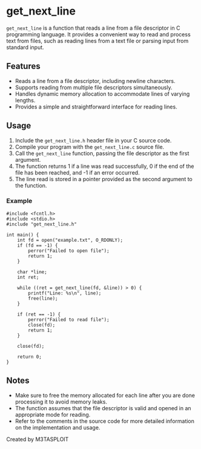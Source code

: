 <h1>get_next_line</h1>

<p><code>get_next_line</code> is a function that reads a line from a file descriptor in C programming language. It provides a convenient way to read and process text from files, such as reading lines from a text file or parsing input from standard input.</p>

<h2>Features</h2>

<ul>
  <li>Reads a line from a file descriptor, including newline characters.</li>
  <li>Supports reading from multiple file descriptors simultaneously.</li>
  <li>Handles dynamic memory allocation to accommodate lines of varying lengths.</li>
  <li>Provides a simple and straightforward interface for reading lines.</li>
</ul>

<h2>Usage</h2>

<ol>
  <li>Include the <code>get_next_line.h</code> header file in your C source code.</li>
  <li>Compile your program with the <code>get_next_line.c</code> source file.</li>
  <li>Call the <code>get_next_line</code> function, passing the file descriptor as the first argument.</li>
  <li>The function returns 1 if a line was read successfully, 0 if the end of the file has been reached, and -1 if an error occurred.</li>
  <li>The line read is stored in a pointer provided as the second argument to the function.</li>
</ol>

<h3>Example</h3>

<pre><code>#include &lt;fcntl.h&gt;
#include &lt;stdio.h&gt;
#include "get_next_line.h"

int main() {
    int fd = open("example.txt", O_RDONLY);
    if (fd == -1) {
        perror("Failed to open file");
        return 1;
    }

    char *line;
    int ret;

    while ((ret = get_next_line(fd, &line)) &gt; 0) {
        printf("Line: %s\n", line);
        free(line);
    }

    if (ret == -1) {
        perror("Failed to read file");
        close(fd);
        return 1;
    }

    close(fd);

    return 0;
}
</code></pre>

<h2>Notes</h2>

<ul>
  <li>Make sure to free the memory allocated for each line after you are done processing it to avoid memory leaks.</li>
  <li>The function assumes that the file descriptor is valid and opened in an appropriate mode for reading.</li>
  <li>Refer to the comments in the source code for more detailed information on the implementation and usage.</li>
</ul>

<p>Created by M3TASPLOIT</p>
